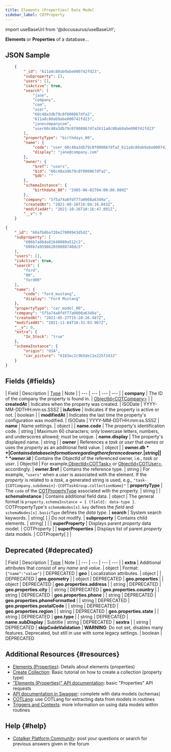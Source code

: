 ```yaml
---
title: Elements (Properties) Data Model
sidebar_label: COTProperty
---
```

import useBaseUrl from '@docusaurus/useBaseUrl'; 


__Elements__ or __Properties__ of a database...

## JSON Sample
```json
    {
        "_id": "611a8c80ab9abe000742fd23",
        "subproperty": [],
        "users": [],
        "isActive": true,
        "search": [
            "jane",
            "company",
            "com",
            "user",
            "60c48a3db79c0f000867dfa2",
            "611a8c80ab9abe000742fd23",
            "janecompanycom",
            "user60c48a3db79c0f000867dfa2611a8c80ab9abe000742fd23"
        ],
        "propertyType": "birthdays_00",
        "name": {
            "code": "user_60c48a3db79c0f000867dfa2_611a8c80ab9abe000742fd23",
            "display": "jane@company.com"
        },
        "owner": {
            "$ref": "users",
            "$id": "60c48a3db79c0f000867dfa2",
            "$db": ""
        },
        "schemaInstance": {
            "birthdate_00": "1985-06-01T04:00:00.000Z"
        },
        "company": "5f5a74a8fdf77a0008a6349a",
        "createdAt": "2021-08-16T16:04:16.843Z",
        "modifiedAt": "2021-10-26T10:16:47.891Z",
        "__v": 0
    }
```

```json
{
    "_id": "60afb8ba720e27000943d5d2",
    "subproperty": [
        "606b7a86da81640008a512c2",
        "606b7a959862850008740dc5"
    ],
    "users": [],
    "isActive": true,
    "search": [
        "ford",
        "00",
        "ford00"
    ],
    "name": {
        "code": "ford_mustang",
        "display": "Ford Mustang"
    },
    "propertyType": "car_model_00",
    "company": "5f5a74a8fdf77a0008a6349a",
    "createdAt": "2021-05-27T15:20:26.487Z",
    "modifiedAt": "2021-11-04T16:31:03.967Z",
    "__v": 0,
    "extra": {
        "In_Stock": "true"
    },
    "schemaInstance": {
        "origin": "USA",
        "car_picture": "6183ec2c9b5de11e225f3433"
    }
}
```
## Fields {#fields}

| Field | Description | [Type](/docs/documentation/models/overview_model#data-types) | Note |
| --- | --- | --- | --- |
| **company** | The ID of the company the property is found in. | [ObjectId<COTCompany\>](/docs/documentation/models/model_company) |
| **createdAt** | Indicates when the property was created. | ISODate | YYYY-MM-DDTHH:mm:ss.SSSZ
| **isActive** | Indicates if the property is active or not. | boolean |
| **modifiedAt** | Indicates the last time the property's configuration was modified. | ISODate | YYYY-MM-DDTHH:mm:ss.SSSZ
| **name** | Name settings. | object |
| **name.code** | The property's identification code. | string | Maximum 60 characters; only lowercase letters, numbers, and underscores allowed; must be unique.
| **name.display** | The property's displayed name. | string |
| **owner** | References a _task_ or _user_ that _ownes_ or uses the _property_ as an additional field value. | object |
| **owner.$db** | Contains database information regarding the referenced owner. | string |
| **owner.$id** | Contains the ObjectId of the referenced owner, i.e., _task_ or _user_. | ObjectId | For example,[ObjectId<COTTask\>](/docs/documentation/models/tasks/model_tasks) or [ObjectId<COTUser\>](/docs/documentation/models/users/model_users), accordingly.
| **owner.$ref** | Contains the reference type. | string | For example, `"users"` when a _user_ is associated with the element. If the _property_ is related to a _task_, a generated string is used, e.g., `"task-{COTCompany.subdomain}-{COTTaskGroup.collectionName}"`
| **propertyType** | The `code` of the [COTPropertyType](/docs/documentation/models/databases/model_propertytypes) associated with the property. | string |
| **schemaInstance** | Contains additional field data. | object | The general format is `property.schemaInstance = { [field]: data-type }`.<br/>COTPropertyType's `schemaNodes[x].key` defines the _field_ and `schemaNodes[x].basicType` defines the _data type_.
| **search** | System search keywords. | string[ ] | Do not modify. 
| **subproperty** | Contains child elements. | string[ ] | 
| **superProperty** | Displays parent _property_ data model. | COTProperty |
| **superProperties** | Displays list of parent _property_ data models. | COTProperty[ ] |



## Deprecated {#deprecated}
| Field | Description | [Type](/docs/documentation/models/overview_model#data-types) | Note |
| --- | --- | --- | --- |
| **extra** | Additional attributes that consist of any _name_ and _value_.  | object | Format: `{"name":"value"}` | DEPRECATED
| **geo** | Localization attributes. | object | | DEPRECATED 
| **geo.geometry** | | object | DEPRECATED
| **geo.properties** | | object | DEPRECATED
| **geo.properties.address** | | string | DEPRECATED
| **geo.properties.city** | | string | DEPRECATED
| **geo.properties.country** | | string | DEPRECATED
| **geo.properties.phone** | | string | DEPRECATED
| **geo.properties.phoneFormatted** | | string | DEPRECATED
| **geo.properties.postalCode** | | string | DEPRECATED
| **geo.properties.region** | | string | DEPRECATED
| **geo.properties.state** | | string | DEPRECATED
| **geo.type** | | string | DEPRECATED
| **name.subDisplay** | Subtitle | string | DEPRECATED
| **sextra** | | string | DEPRECATED
| **skipCodeValidation** | **WARNING**: Do not set, disables many features. Deprecated, but still in use with some legacy settings. | boolean | DEPRECATED

## Additional Resources {#resources}
- [Elements (Properties)](/docs/documentation/admin/admin_properties#elements): Details about elements (properties)
- [Create Collection](/docs/tutorials/basic/create_database): Basic tutorial on how to create a collection (property type)
- ["Elements (Properties)" API documentation](/docs/documentation/api/databases/properties): basic "Properties" API requests
- [API documentation in Swagger](https://www.cotalker.com/swagger/core/?key=woubtjf4olr0t4zgutuwn6scbcm6hd3qh1cgl5obmohpbm3mfublnwcvv67lodgjvd3h86s9ppshtvmf95gepsqh6nizq9liu7f): complete with data models (schemas)
- [COTLang](/docs/documentation/automation/admin_cotlang): use COTLang for extracting data from models in routines
- [Triggers and Contexts](/docs/documentation/automation/triggers_and_contexts): more information on using data models within routines

## Help {#help}

- [Cotalker Platform Community](https://github.com/Cotalker/documentation/discussions): post your questions or search for previous answers given in the forum
